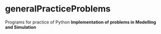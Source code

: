 # generalPracticeProblems
Programs for practice of Python
**Implementation of problems in Modelling and Simulation**
